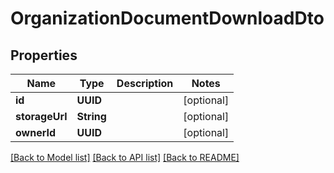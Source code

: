 # OrganizationDocumentDownloadDto

## Properties
Name | Type | Description | Notes
------------ | ------------- | ------------- | -------------
**id** | **UUID** |  | [optional] 
**storageUrl** | **String** |  | [optional] 
**ownerId** | **UUID** |  | [optional] 

[[Back to Model list]](../README.md#documentation-for-models) [[Back to API list]](../README.md#documentation-for-api-endpoints) [[Back to README]](../README.md)


